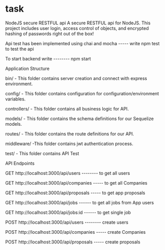 # task
NodeJS secure RESTFUL api
      A  secure RESTFUL api for NodeJS. This project includes user login, access control of objects, and encrypted hashing of passwords right out of the box!

Api test has been implemented using chai and mocha -----  write npm test to test the api 

To start backend write  --------    npm start

Application Structure

bin/ - This folder contains server creation and connect with express environment.

config/ - This folder contains configuration for configuration/environment variables.

controllers/ - This folder contains all business logic for API.

models/ - This folder contains the schema definitions for our Sequelize models.

routes/ - This folder contains the route definitions for our API.

middleware/ -This folder contains jwt authentication process.

test/ - This folder contains API Test 




API Endpoints

GET http://localhost:3000/api/users -------- to get all users


GET http://localhost:3000/api/companies ----- to get all Companies

GET http://localhost:3000/api/proposals ----- to get app proposals 

GET http://localhost:3000/api/jobs     ------ to get all jobs from App users

GET http://localhost:3000/api/jobs:id  ------ to get single job


POST http://localhost:3000/api/users -------- create  users

POST http://localhost:3000/api/companies ----- create Companies

POST http://localhost:3000/api/proposals -----  create  proposals 


